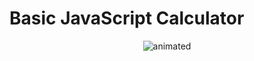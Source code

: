 # Basic JavaScript Calculator
<p align="center">
  <img src="https://media.giphy.com/media/CMlJMJbDgCCP0pXo2j/giphy.gif" alt="animated" />
</p>



